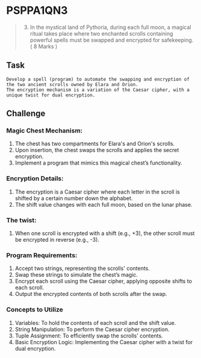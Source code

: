 # PSPPA1QN3
> 3. In the mystical land of Pythoria, during each full moon, a magical ritual takes place where two enchanted scrolls containing powerful spells must be swapped and encrypted for safekeeping. ( 8 Marks )
## Task
~~~
Develop a spell (program) to automate the swapping and encryption of the two ancient scrolls owned by Elara and Orion.
The encryption mechanism is a variation of the Caesar cipher, with a unique twist for dual encryption.
~~~
## Challenge
### Magic Chest Mechanism:
1. The chest has two compartments for Elara's and Orion's scrolls.
2. Upon insertion, the chest swaps the scrolls and applies the secret encryption.
3. Implement a program that mimics this magical chest’s functionality.
### Encryption Details:
1. The encryption is a Caesar cipher where each letter in the scroll is shifted by a certain number down the alphabet.
2. The shift value changes with each full moon, based on the lunar phase.
### The twist: 
1. When one scroll is encrypted with a shift (e.g., +3), the other scroll must be encrypted in reverse (e.g., -3).
### Program Requirements:
1. Accept two strings, representing the scrolls' contents.
2. Swap these strings to simulate the chest’s magic.
3. Encrypt each scroll using the Caesar cipher, applying opposite shifts to each scroll.
4. Output the encrypted contents of both scrolls after the swap.
### Concepts to Utilize
1. Variables: To hold the contents of each scroll and the shift value.
2. String Manipulation: To perform the Caesar cipher encryption.
3. Tuple Assignment: To efficiently swap the scrolls' contents.
4. Basic Encryption Logic: Implementing the Caesar cipher with a twist for dual encryption.

